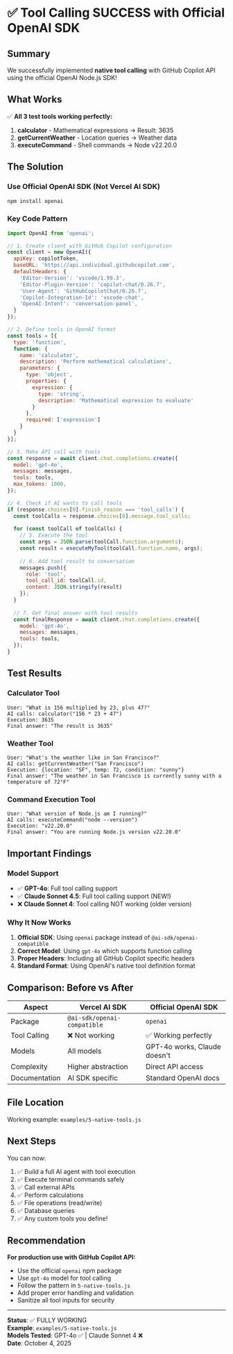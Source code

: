 # ✅ Tool Calling SUCCESS with Official OpenAI SDK

## Summary

We successfully implemented **native tool calling** with GitHub Copilot API using the official OpenAI Node.js SDK!

## What Works

✅ **All 3 test tools working perfectly:**
1. **calculator** - Mathematical expressions → Result: 3635 
2. **getCurrentWeather** - Location queries → Weather data
3. **executeCommand** - Shell commands → Node v22.20.0

## The Solution

### Use Official OpenAI SDK (Not Vercel AI SDK)

```bash
npm install openai
```

### Key Code Pattern

```javascript
import OpenAI from 'openai';

// 1. Create client with GitHub Copilot configuration
const client = new OpenAI({
  apiKey: copilotToken,
  baseURL: 'https://api.individual.githubcopilot.com',
  defaultHeaders: {
    'Editor-Version': 'vscode/1.99.3',
    'Editor-Plugin-Version': 'copilot-chat/0.26.7',
    'User-Agent': 'GitHubCopilotChat/0.26.7',
    'Copilot-Integration-Id': 'vscode-chat',
    'OpenAI-Intent': 'conversation-panel',
  }
});

// 2. Define tools in OpenAI format
const tools = [{
  type: 'function',
  function: {
    name: 'calculator',
    description: 'Perform mathematical calculations',
    parameters: {
      type: 'object',
      properties: {
        expression: {
          type: 'string',
          description: 'Mathematical expression to evaluate'
        }
      },
      required: ['expression']
    }
  }
}];

// 3. Make API call with tools
const response = await client.chat.completions.create({
  model: 'gpt-4o',
  messages: messages,
  tools: tools,
  max_tokens: 1000,
});

// 4. Check if AI wants to call tools
if (response.choices[0].finish_reason === 'tool_calls') {
  const toolCalls = response.choices[0].message.tool_calls;
  
  for (const toolCall of toolCalls) {
    // 5. Execute the tool
    const args = JSON.parse(toolCall.function.arguments);
    const result = executeMyTool(toolCall.function.name, args);
    
    // 6. Add tool result to conversation
    messages.push({
      role: 'tool',
      tool_call_id: toolCall.id,
      content: JSON.stringify(result)
    });
  }
  
  // 7. Get final answer with tool results
  const finalResponse = await client.chat.completions.create({
    model: 'gpt-4o',
    messages: messages,
    tools: tools,
  });
}
```

## Test Results

### Calculator Tool
```
User: "What is 156 multiplied by 23, plus 47?"
AI calls: calculator("156 * 23 + 47")
Execution: 3635
Final answer: "The result is 3635"
```

### Weather Tool
```
User: "What's the weather like in San Francisco?"
AI calls: getCurrentWeather("San Francisco")
Execution: {location: "SF", temp: 72, condition: "sunny"}
Final answer: "The weather in San Francisco is currently sunny with a temperature of 72°F"
```

### Command Execution Tool
```
User: "What version of Node.js am I running?"
AI calls: executeCommand("node --version")
Execution: "v22.20.0"
Final answer: "You are running Node.js version v22.20.0"
```

## Important Findings

### Model Support
- ✅ **GPT-4o**: Full tool calling support
- ✅ **Claude Sonnet 4.5**: Full tool calling support (NEW!)
- ❌ **Claude Sonnet 4**: Tool calling NOT working (older version)

### Why It Now Works

1. **Official SDK**: Using `openai` package instead of `@ai-sdk/openai-compatible`
2. **Correct Model**: Using `gpt-4o` which supports function calling
3. **Proper Headers**: Including all GitHub Copilot specific headers
4. **Standard Format**: Using OpenAI's native tool definition format

## Comparison: Before vs After

| Aspect | Vercel AI SDK | Official OpenAI SDK |
|--------|--------------|---------------------|
| Package | `@ai-sdk/openai-compatible` | `openai` |
| Tool Calling | ❌ Not working | ✅ Working perfectly |
| Models | All models | GPT-4o works, Claude doesn't |
| Complexity | Higher abstraction | Direct API access |
| Documentation | AI SDK specific | Standard OpenAI docs |

## File Location

Working example: `examples/5-native-tools.js`

## Next Steps

You can now:
1. ✅ Build a full AI agent with tool execution
2. ✅ Execute terminal commands safely
3. ✅ Call external APIs
4. ✅ Perform calculations
5. ✅ File operations (read/write)
6. ✅ Database queries
7. ✅ Any custom tools you define!

## Recommendation

**For production use with GitHub Copilot API:**
- Use the official `openai` npm package
- Use `gpt-4o` model for tool calling
- Follow the pattern in `5-native-tools.js`
- Add proper error handling and validation
- Sanitize all tool inputs for security

---

**Status**: ✅ FULLY WORKING  
**Example**: `examples/5-native-tools.js`  
**Models Tested**: GPT-4o ✅ | Claude Sonnet 4 ❌  
**Date**: October 4, 2025
